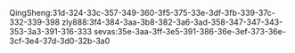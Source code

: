 QingSheng:31d-324-33c-357-349-360-3f5-375-33e-3df-3fb-339-37c-332-339-398
zly888:3f4-384-3aa-3b8-382-3a6-3ad-358-347-347-343-353-3a3-391-316-333
sevas:35e-3aa-3ff-3e5-391-386-36e-3ef-373-36e-3cf-3e4-37d-3d0-32b-3a0


